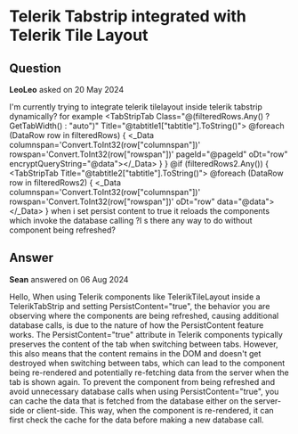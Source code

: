 # Telerik Tabstrip integrated with Telerik Tile Layout

## Question

**LeoLeo** asked on 20 May 2024

I'm currently trying to integrate telerik tilelayout inside telerik tabstrip dynamically? for example <TabStripTab Class="@(filteredRows.Any() ? GetTabWidth() : "auto")" Title="@tabtitle1["tabtitle"].ToString()"> <TelerikTileLayout Columns="12" RowHeight="auto" Resizable="true" Reorderable="true"> <TileLayoutItems> @foreach (DataRow row in filteredRows) { <_Data columnspan='Convert.ToInt32(row["columnspan"])' rowspan='Convert.ToInt32(row["rowspan"])' pageId="@pageId" oDt="row" encryptQueryString="@data"></_Data> } </TileLayoutItems> </TelerikTileLayout> </TabStripTab> } @if (filteredRows2.Any()) { <TabStripTab Title="@tabtitle2["tabtitle"].ToString()"> <TelerikTileLayout Columns="12" RowHeight="auto" Resizable="true" Reorderable="true"> <TileLayoutItems> @foreach (DataRow row in filteredRows2) { <_Data columnspan='Convert.ToInt32(row["columnspan"])' rowspan='Convert.ToInt32(row["rowspan"])' oDt="row" data="@data"></_Data> } </TileLayoutItems> </TelerikTileLayout> </TabStripTab> when i set persist content to true it reloads the components which invoke the database calling ?I s there any way to do without component being refreshed?

## Answer

**Sean** answered on 06 Aug 2024

Hello, When using Telerik components like TelerikTileLayout inside a TelerikTabStrip and setting PersistContent="true", the behavior you are observing where the components are being refreshed, causing additional database calls, is due to the nature of how the PersistContent feature works. The PersistContent="true" attribute in Telerik components typically preserves the content of the tab when switching between tabs. However, this also means that the content remains in the DOM and doesn't get destroyed when switching between tabs, which can lead to the component being re-rendered and potentially re-fetching data from the server when the tab is shown again. To prevent the component from being refreshed and avoid unnecessary database calls when using PersistContent="true", you can cache the data that is fetched from the database either on the server-side or client-side. This way, when the component is re-rendered, it can first check the cache for the data before making a new database call.
